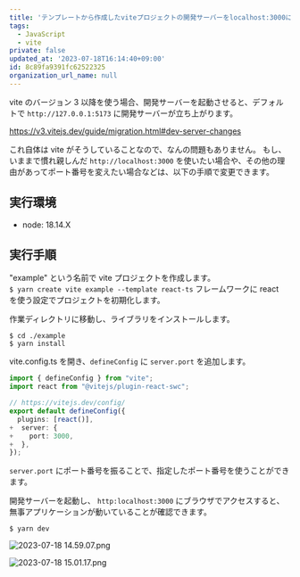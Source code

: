```yaml
---
title: 'テンプレートから作成したviteプロジェクトの開発サーバーをlocalhost:3000に変える'
tags:
  - JavaScript
  - vite
private: false
updated_at: '2023-07-18T16:14:40+09:00'
id: 8c89fa9391fc62522325
organization_url_name: null
---
```

vite のバージョン 3 以降を使う場合、開発サーバーを起動させると、デフォルトで `http://127.0.0.1:5173` に開発サーバーが立ち上がります。

https://v3.vitejs.dev/guide/migration.html#dev-server-changes

これ自体は vite がそうしていることなので、なんの問題もありません。
もし、いままで慣れ親しんだ `http://localhost:3000` を使いたい場合や、その他の理由があってポート番号を変えたい場合などは、以下の手順で変更できます。

## 実行環境
- node: 18.14.X

## 実行手順
"example" という名前で vite プロジェクトを作成します。  
`$ yarn create vite example --template react-ts`
フレームワークに react　を使う設定でプロジェクトを初期化します。

作業ディレクトリに移動し、ライブラリをインストールします。
```
$ cd ./example
$ yarn install
```


vite.config.ts を開き、`defineConfig` に `server.port` を追加します。

```vite.config.ts
import { defineConfig } from "vite";
import react from "@vitejs/plugin-react-swc";

// https://vitejs.dev/config/
export default defineConfig({
  plugins: [react()],
+  server: {
+    port: 3000,
+  },
});
```
`server.port` にポート番号を振ることで、指定したポート番号を使うことができます。

開発サーバーを起動し、 `http:localhost:3000` にブラウザでアクセスすると、無事アプリケーションが動いていることが確認できます。

```
$ yarn dev
```

![ 2023-07-18 14.59.07.png](https://qiita-image-store.s3.ap-northeast-1.amazonaws.com/0/639130/ab0e867e-25df-ea2f-5e84-98e4fa975ba9.png)

![ 2023-07-18 15.01.17.png](https://qiita-image-store.s3.ap-northeast-1.amazonaws.com/0/639130/e91e53c0-8b92-9b74-c745-159f74b56524.png)

